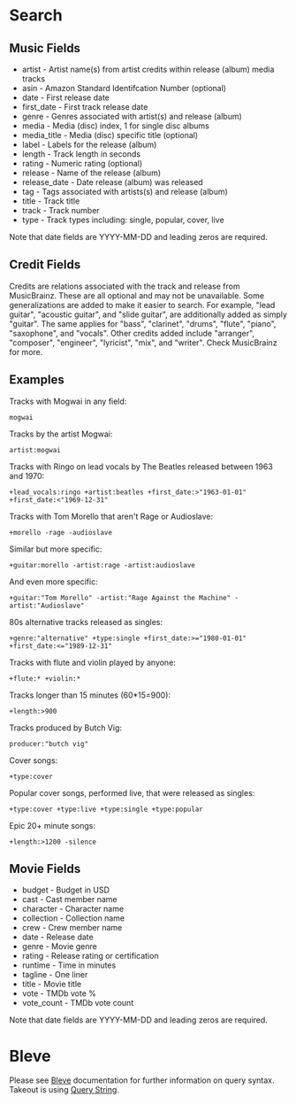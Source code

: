# Search

## Music Fields

* artist - Artist name(s) from artist credits within release (album) media tracks
* asin - Amazon Standard Identifcation Number (optional)
* date - First release date
* first_date - First track release date
* genre - Genres associated with artist(s) and release (album)
* media - Media (disc) index, 1 for single disc albums
* media_title - Media (disc) specific title (optional)
* label - Labels for the release (album)
* length - Track length in seconds
* rating - Numeric rating (optional)
* release - Name of the release (album)
* release_date - Date release (album) was released
* tag - Tags associated with artists(s) and release (album)
* title - Track title
* track - Track number
* type - Track types including: single, popular, cover, live

Note that date fields are YYYY-MM-DD and leading zeros are required.

## Credit Fields

Credits are relations associated with the track and release from
MusicBrainz. These are all optional and may not be unavailable. Some
generalizations are added to make it easier to search. For example, "lead
guitar", "acoustic guitar", and "slide guitar", are additionally added as
simply "guitar". The same applies for "bass", "clarinet", "drums", "flute",
"piano", "saxophone", and "vocals".  Other credits added include "arranger",
"composer", "engineer", "lyricist", "mix", and "writer". Check MusicBrainz for
more.

## Examples

Tracks with Mogwai in any field:

	mogwai

Tracks by the artist Mogwai:

	artist:mogwai

Tracks with Ringo on lead vocals by The Beatles released between 1963 and 1970:

    +lead_vocals:ringo +artist:beatles +first_date:>"1963-01-01" +first_date:<"1969-12-31"

Tracks with Tom Morello that aren't Rage or Audioslave:

	+morello -rage -audioslave

Similar but more specific:

	+guitar:morello -artist:rage -artist:audioslave

And even more specific:

	+guitar:"Tom Morello" -artist:"Rage Against the Machine" -artist:"Audioslave"

80s alternative tracks released as singles:

	+genre:"alternative" +type:single +first_date:>="1980-01-01" +first_date:<="1989-12-31"

Tracks with flute and violin played by anyone:

	+flute:* +violin:*

Tracks longer than 15 minutes (60*15=900):

	+length:>900

Tracks produced by Butch Vig:

	producer:"butch vig"

Cover songs:

	+type:cover

Popular cover songs, performed live, that were released as singles:

	+type:cover +type:live +type:single +type:popular

Epic 20+ minute songs:

	+length:>1200 -silence

## Movie Fields

* budget - Budget in USD
* cast - Cast member name
* character - Character name
* collection - Collection name
* crew - Crew member name
* date - Release date
* genre - Movie genre
* rating - Release rating or certification
* runtime - Time in minutes
* tagline - One liner
* title - Movie title
* vote - TMDb vote %
* vote_count - TMDb vote count

Note that date fields are YYYY-MM-DD and leading zeros are required.

# Bleve

Please see [Bleve](https://blevesearch.com/) documentation for further information on query syntax. Takeout
is using [Query String](https://blevesearch.com/docs/Query-String-Query/).
